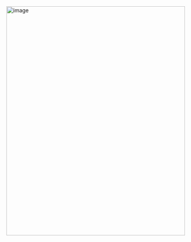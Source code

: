 <img width="468" height="600" alt="image" src="https://github.com/user-attachments/assets/e518a70a-76a2-431a-b8c8-ebbf06af6a02" />
